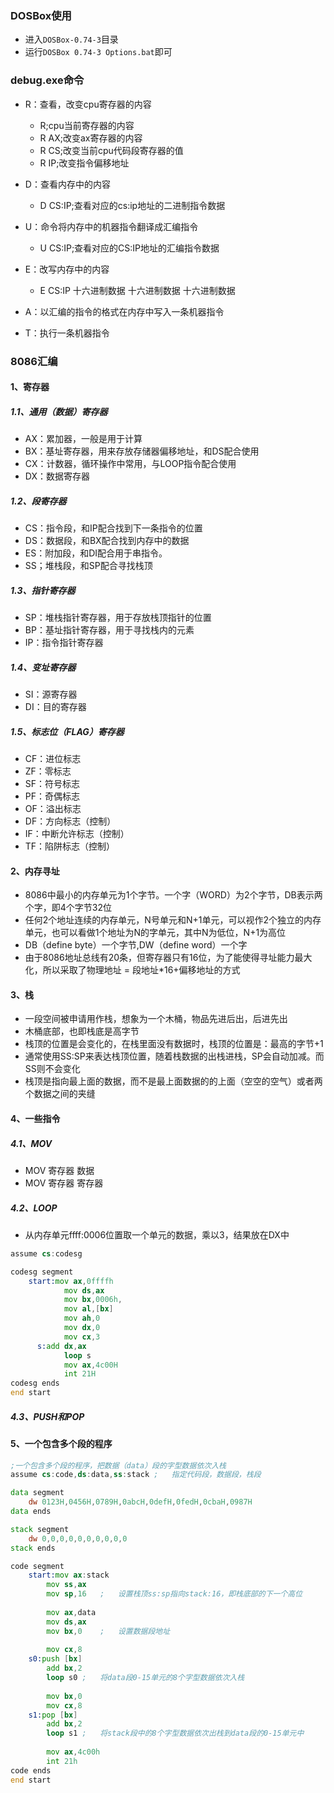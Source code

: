 ### DOSBox使用
+ 进入`DOSBox-0.74-3`目录
+ 运行`DOSBox 0.74-3 Options.bat`即可

### debug.exe命令
+ R：查看，改变cpu寄存器的内容
  + R;cpu当前寄存器的内容
  + R AX;改变ax寄存器的内容
  + R CS;改变当前cpu代码段寄存器的值
  + R IP;改变指令偏移地址


+ D：查看内存中的内容
  + D CS:IP;查看对应的cs:ip地址的二进制指令数据


+ U：命令将内存中的机器指令翻译成汇编指令
  + U CS:IP;查看对应的CS:IP地址的汇编指令数据


+ E：改写内存中的内容
  + E CS:IP 十六进制数据 十六进制数据 十六进制数据


+ A：以汇编的指令的格式在内存中写入一条机器指令
+ T：执行一条机器指令

### 8086汇编
#### 1、寄存器
##### 1.1、通用（数据）寄存器
+ AX：累加器，一般是用于计算
+ BX：基址寄存器，用来存放存储器偏移地址，和DS配合使用
+ CX：计数器，循环操作中常用，与LOOP指令配合使用
+ DX：数据寄存器

##### 1.2、段寄存器
+ CS：指令段，和IP配合找到下一条指令的位置
+ DS：数据段，和BX配合找到内存中的数据
+ ES：附加段，和DI配合用于串指令。
+ SS；堆栈段，和SP配合寻找栈顶

##### 1.3、指针寄存器
+ SP：堆栈指针寄存器，用于存放栈顶指针的位置
+ BP：基址指针寄存器，用于寻找栈内的元素
+ IP：指令指针寄存器

##### 1.4、变址寄存器
+ SI：源寄存器	
+ DI：目的寄存器

##### 1.5、标志位（FLAG）寄存器
+ CF：进位标志
+ ZF：零标志
+ SF：符号标志
+ PF：奇偶标志
+ OF：溢出标志
+ DF：方向标志（控制）
+ IF：中断允许标志（控制）
+ TF：陷阱标志（控制）

#### 2、内存寻址
+ 8086中最小的内存单元为1个字节。一个字（WORD）为2个字节，DB表示两个字，即4个字节32位
+ 任何2个地址连续的内存单元，N号单元和N+1单元，可以视作2个独立的内存单元，也可以看做1个地址为N的字单元，其中N为低位，N+1为高位
+ DB（define byte）一个字节,DW（define word）一个字
+ 由于8086地址总线有20条，但寄存器只有16位，为了能使得寻址能力最大化，所以采取了物理地址 = 段地址*16+偏移地址的方式

#### 3、栈
+ 一段空间被申请用作栈，想象为一个木桶，物品先进后出，后进先出
+ 木桶底部，也即栈底是高字节
+ 栈顶的位置是会变化的，在栈里面没有数据时，栈顶的位置是：最高的字节+1
+ 通常使用SS:SP来表达栈顶位置，随着栈数据的出栈进栈，SP会自动加减。而SS则不会变化
+ 栈顶是指向最上面的数据，而不是最上面数据的的上面（空空的空气）或者两个数据之间的夹缝

#### 4、一些指令
##### 4.1、MOV
+ MOV 寄存器 数据
+ MOV 寄存器 寄存器

##### 4.2、LOOP
+ 从内存单元ffff:0006位置取一个单元的数据，乘以3，结果放在DX中
```asm
assume cs:codesg

codesg segment
	start:mov ax,0ffffh
			mov ds,ax
			mov bx,0006h,
			mov al,[bx]
			mov ah,0
			mov dx,0
			mov cx,3
	  s:add dx,ax		
			loop s
			mov ax,4c00H
			int 21H
codesg ends	
end start			
```

##### 4.3、PUSH和POP


#### 5、一个包含多个段的程序
```asm
;一个包含多个段的程序，把数据（data）段的字型数据依次入栈
assume cs:code,ds:data,ss:stack	;	指定代码段，数据段，栈段

data segment
	dw 0123H,0456H,0789H,0abcH,0defH,0fedH,0cbaH,0987H
data ends

stack segment
	dw 0,0,0,0,0,0,0,0,0,0
stack ends

code segment
	start:mov ax:stack
		mov ss,ax
		mov sp,16	;	设置栈顶ss:sp指向stack:16，即栈底部的下一个高位
		
		mov ax,data
		mov ds,ax
		mov bx,0	;	设置数据段地址
		
		mov cx,8
	s0:push [bx]
		add bx,2
		loop s0	;	将data段0-15单元的8个字型数据依次入栈 
		
		mov bx,0
		mov cx,8
	s1:pop [bx]
		add bx,2
		loop s1	;	将stack段中的8个字型数据依次出栈到data段的0-15单元中
		
		mov ax,4c00h
		int 21h
code ends
end start
```
